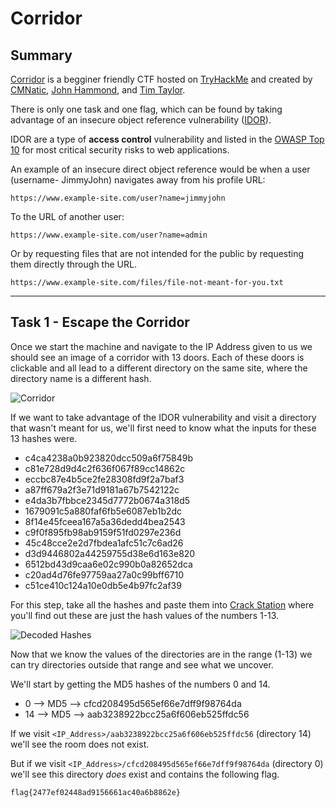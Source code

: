 # Corridor

## Summary

[Corridor](https://tryhackme.com/room/corridor "Corridor CTF on TryHackMe") is a begginer friendly CTF hosted on [TryHackMe](https://tryhackme.com/ "TryHackMe Website") and created by [CMNatic](https://twitter.com/CMNatic "CMNatic Twitter Page"), [John Hammond](https://twitter.com/_johnhammond "John Hammonds Twitter"), and [Tim Taylor](https://tryhackme.com/p/timtaylor "Tim Taylors TryHackMe Profile").

There is only one task and one flag, which can be found by taking advantage of an insecure object reference vulnerability ([IDOR](https://portswigger.net/web-security/access-control/idor "Port Swigger Information On IDOR Vulnerabilites")).

IDOR are a type of **access control** vulnerability and listed in the [OWASP Top 10](https://owasp.org/www-project-top-ten/ "OWASP Top 10 List") for most critical security risks to web applications.

An example of an insecure direct object reference would be when a user (username- JimmyJohn) navigates away from his profile URL:

```https://www.example-site.com/user?name=jimmyjohn```

To the URL of another user:

```https://www.example-site.com/user?name=admin```

Or by requesting files that are not intended for the public by requesting them directly through the URL.

```https://www.example-site.com/files/file-not-meant-for-you.txt```

---

## Task 1 - Escape the Corridor

Once we start the machine and navigate to the IP Address given to us we should see an image of a corridor with 13 doors. Each of these doors is clickable and all lead to a different directory on the same site, where the directory name is a different hash.

![Corridor](./Assets/corridor.png "Corridor Of Thirteen Doors")

If we want to take advantage of the IDOR vulnerability and visit a directory that wasn't meant for us, we'll first need to know what the inputs for these 13 hashes were.

* c4ca4238a0b923820dcc509a6f75849b
* c81e728d9d4c2f636f067f89cc14862c
* eccbc87e4b5ce2fe28308fd9f2a7baf3
* a87ff679a2f3e71d9181a67b7542122c
* e4da3b7fbbce2345d7772b0674a318d5
* 1679091c5a880faf6fb5e6087eb1b2dc
* 8f14e45fceea167a5a36dedd4bea2543
* c9f0f895fb98ab9159f51fd0297e236d
* 45c48cce2e2d7fbdea1afc51c7c6ad26
* d3d9446802a44259755d38e6d163e820
* 6512bd43d9caa6e02c990b0a82652dca
* c20ad4d76fe97759aa27a0c99bff6710
* c51ce410c124a10e0db5e4b97fc2af39

For this step, take all the hashes and paste them into [Crack Station](https://crackstation.net/ "Crack Station Website") where you'll find out these are just the hash values of the numbers 1-13.

![Decoded Hashes](./Assets/hashes-decoded.png "Decoded Hashes")

Now that we know the values of the directories are in the range (1-13) we can try directories outside that range and see what we uncover.

We'll start by getting the MD5 hashes of the numbers 0 and 14.

* 0 --> MD5 --> cfcd208495d565ef66e7dff9f98764da
* 14 --> MD5 --> aab3238922bcc25a6f606eb525ffdc56

If we visit ```<IP_Address>/aab3238922bcc25a6f606eb525ffdc56``` (directory 14) we'll see the room does not exist.

But if we visit ```<IP_Address>/cfcd208495d565ef66e7dff9f98764da``` (directory 0) we'll see this directory _does_ exist and contains the following flag.

```flag{2477ef02448ad9156661ac40a6b8862e}```
